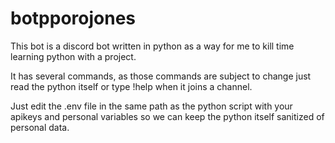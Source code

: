 # botpporojones
This bot is a discord bot written in python as a way for me to kill time learning python with a project.  

It has several commands, as those commands are subject to change just read the python itself or type !help when it joins a channel.  

Just edit the .env file in the same path as the python script with your apikeys and personal variables so we can keep the python itself sanitized of personal data.  
